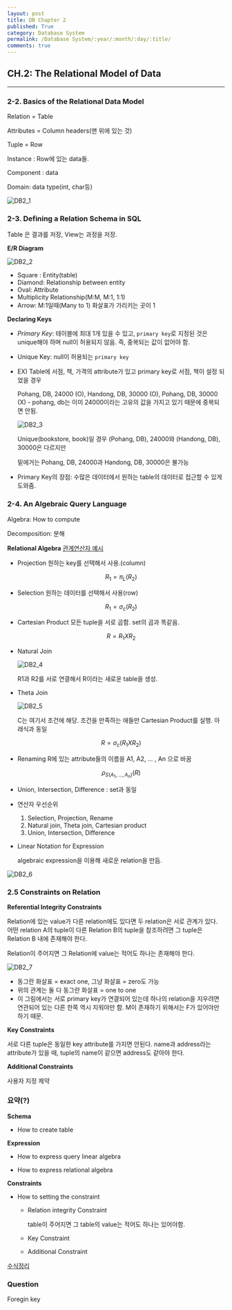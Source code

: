 ```yaml
---
layout: post
title: DB Chapter 2
published: True
category: Database System
permalink: /Database System/:year/:month/:day/:title/
comments: true
---
```


## CH.2: The Relational  Model of Data

------------

### 2-2. Basics of the Relational Data Model

Relation = Table

Attributes = Column headers(맨 위에 있는 것)

Tuple = Row

Instance : Row에 있는 data들.

Component : data

Domain: data type(int, char등)

![DB2_1](https://user-images.githubusercontent.com/43085342/55681206-66eb3800-595e-11e9-8cdc-c0886d8c800b.PNG)

### 2-3. Defining a Relation Schema in SQL

Table 은 결과를 저장, View는 과정을 저장.

**E/R Diagram**

![DB2_2](./img/DB2_2.PNG)

* Square : Entity(table)
* Diamond: Relationship between entity
* Oval: Attribute
* Multiplicity Relationship(M:M, M:1, 1:1)
* Arrow: M:1일때(Many to 1) 화살표가 가리키는 곳이 1

**Declaring Keys**

* *Primary Key*: 테이블에 최대 1개 있을 수 있고, `primary key`로 지정된 것은 unique해야 하며 null이 허용되지 않음. 즉, 중복되는 값이 없어야 함.

* Unique Key: null이 허용되는 `primary key`

* EX) Table에 서점, 책, 가격의 attribute가 있고 primary key로 서점, 책이 설정 되었을 경우

  Pohang, DB, 24000 (O), Handong, DB, 30000 (O), Pohang, DB, 30000 (X) - pohang, db는 이미 24000이라는 고유의 값을 가지고 있기 때문에 중복되면 안됨.

  ![DB2_3](./img/DB2_3.PNG)

  Unique(bookstore, book)일 경우 (Pohang, DB), 24000와 (Handong, DB), 30000은 다르지만

  밑에거는 Pohang, DB, 24000과 Handong, DB, 30000은 불가능

* Primary Key의 장점: 수많은 데이터에서 원하는 table의 데이터로 접근할 수 있게 도와줌.



### 2-4. An Algebraic Query Language

Algebra: How to compute

Decomposition: 분해

**Relational Algebra** [관계연산자 예시](<http://www.engr.sjsu.edu/fayad/current.courses/cmpe226-fall07/docs/lecture6/03-RA-Examples3.pdf>)

- Projection
  원하는 key를 선택해서 사용.(column)

  $$
  R_1 = \pi_L(R_2)
  $$


- Selection
  원하는 데이터를 선택해서 사용(row)

  $$
  R_1 = \sigma_c(R_2)
  $$

- Cartesian Product
  모든 tuple을 서로 곱함. set의 곱과 똑같음.

  $$
  R = R_1 X R_2
  $$

- Natural Join

  ![DB2_4](./img/DB2_4.PNG)

  R1과 R2를 서로 연결해서 R이라는 새로운 table을 생성.

- Theta Join

  ![DB2_5](./img/DB2_5.PNG)

  C는 여기서 조건에 해당. 조건을 만족하는 애들만 Cartesian Product를 실행. 아래식과 동일

  $$
  R = \sigma_c(R_1 X R_2)
  $$

- Renaming
  R에 있는 attribute들의 이름을 A1, A2, ... , An 으로 바꿈

  $$
  \rho_{S(A_1,...,A_n)}(R)
  $$

- Union, Intersection, Difference : set과 동일

- 연산자 우선순위

  1. Selection, Projection, Rename
  2. Natural join, Theta join, Cartesian product
  3. Union, Intersection, Difference

- Linear Notation for Expression

  algebraic expression을 이용해 새로운 relation을 만듬.

![DB2_6](./img/DB2_6.PNG)



### 2.5 Constraints on Relation

**Referential Integrity Constraints**

Relation에 있는 value가 다른 relation에도 있다면 두 relation은 서로 관계가 있다. 어떤 relation A의 tuple이 다른 Relation B의 tuple을 참조하려면 그 tuple은 Relation B 내에 존재해야 한다.

Relation이 주어지면 그 Relation에 value는 적어도 하나는 존재해야 한다.

![DB2_7](./img/DB2_7.PNG)

* 동그란 화살표 = exact one, 그냥 화살표 = zero도 가능
* 위의 관계는 둘 다 동그란 화살표 = one to one
* 이 그림에서는 서로 primary key가 연결되어 있는데 하나의 relation을 지우려면 연관되어 있는 다른 한쪽 역시 지워야만 함. M이 존재하기 위해서는 F가 있어야만 하기 때문.

**Key Constraints**

서로 다른 tuple은 동일한 key attribute를 가지면 안된다. name과 address라는 attribute가 있을 때, tuple의 name이 같으면 address도 같아야 한다.

**Additional Constraints**

사용자 지정 제약



### 요약(?)

**Schema**

* How to create table

**Expression**

* How to express query linear algebra

* How to express relational algebra




**Constraints**

* How to setting the constraint

  * Relation integrity Constraint

    table이 주어지면 그 table의 value는 적어도 하나는 있어야함.

  * Key Constraint

  * Additional Constraint

[수식정리](https://en.wikipedia.org/wiki/Help:Displaying_a_formula#Formatting_using_TeX)

### Question

Foregin key